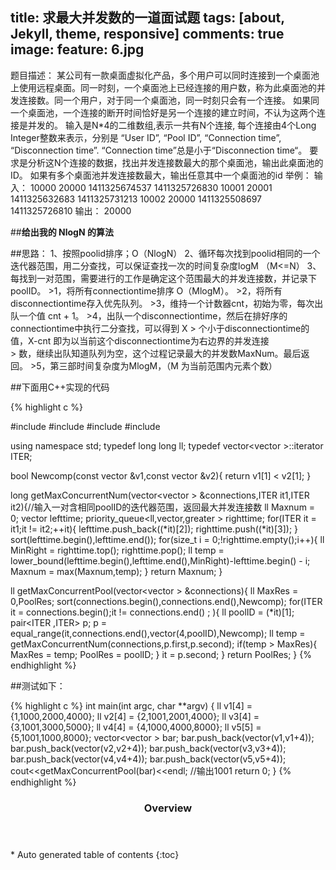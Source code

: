 title: 求最大并发数的一道面试题
tags: [about, Jekyll, theme, responsive]
comments: true
image:
  feature: 6.jpg
---
题目描述： 某公司有一款桌面虚拟化产品，多个用户可以同时连接到一个桌面池上使用远程桌面。同一时刻，一个桌面池上已经连接的用户数，称为此桌面池的并发连接数。同一个用户，对于同一个桌面池，同一时刻只会有一个连接。 
如果同一个桌面池，一个连接的断开时间恰好是另一个连接的建立时间，不认为这两个连接是并发的。 
输入是N*4的二维数组,表示一共有N个连接, 每个连接由4个Long Integer整数来表示，分别是 “User ID”, “Pool ID”, “Connection time”, “Disconnection time”. “Connection time”总是小于“Disconnection time“。 
要求是分析这N个连接的数据，找出并发连接数最大的那个桌面池，输出此桌面池的ID。 
如果有多个桌面池并发连接数最大，输出任意其中一个桌面池的id 
举例： 
输入： 
10000 20000 1411325674537 1411325726830 
10001 20001 1411325632683 1411325731213 
10002 20000 1411325508697 1411325726810 
输出： 
20000 

##**给出我的 NlogN 的算法**


##思路：
1、按照poolid排序；O（NlogN） 
2、循环每次找到poolid相同的一个迭代器范围，用二分查找，可以保证查找一次的时间复杂度logM （M<=N） 
3、每找到一对范围，需要进行的工作是确定这个范围最大的并发连接数，并记录下poolID。 
    >1，将所有connectiontime排序 O（MlogM）。 
    >2，将所有disconnectiontime存入优先队列。 
    >3，维持一个计数器cnt，初始为零，每次出队一个值 cnt + 1。 
    >4，出队一个disconnectiontime，然后在排好序的connectiontime中执行二分查找，可以得到 X 
    >   个小于disconnectiontime的值，X-cnt 即为以当前这个disconnectiontime为右边界的并发连接       
    >   数，继续出队知道队列为空，这个过程记录最大的并发数MaxNum。最后返回。 
    >5，第三部时间复杂度为MlogM，（M 为当前范围内元素个数）

##下面用C++实现的代码

{% highlight c %}

#include <iostream>
#include <algorithm>
#include <vector>
#include <queue>

using namespace std;
typedef long long ll;
typedef vector<vector<ll> >::iterator ITER;

bool Newcomp(const vector<ll> &v1,const vector<ll> &v2){
	return v1[1] < v2[1];
}

long getMaxConcurrentNum(vector<vector<ll> > &connections,ITER it1,ITER it2){//输入一对含相同poolID的迭代器范围，返回最大并发连接数
	ll Maxnum = 0;
	vector<ll> lefttime;
	priority_queue<ll,vector<ll>,greater<ll> > righttime;
	for(ITER it = it1;it != it2;++it){
		lefttime.push_back((*it)[2]);
		righttime.push((*it)[3]);
	}
	sort(lefttime.begin(),lefttime.end());
	for(size_t i = 0;!righttime.empty();i++){
		ll MinRight = righttime.top();
		righttime.pop();
		ll temp = lower_bound(lefttime.begin(),lefttime.end(),MinRight)-lefttime.begin() - i;
		Maxnum = max(Maxnum,temp);
	}
	return Maxnum;
}

ll getMaxConcurrentPool(vector<vector<ll> > &connections){
	ll MaxRes = 0,PoolRes;
	sort(connections.begin(),connections.end(),Newcomp);
	for(ITER it = connections.begin();it != connections.end() ; ){
		ll poolID = (*it)[1];
		pair<ITER ,ITER>  p;
		p = equal_range(it,connections.end(),vector<ll>(4,poolID),Newcomp);
		ll temp = getMaxConcurrentNum(connections,p.first,p.second);
		if(temp > MaxRes){
			MaxRes = temp;
			PoolRes = poolID;
		}
		it = p.second;
	}
	return PoolRes;
}
{% endhighlight %}

##测试如下：

{% highlight c %}
int main(int argc, char **argv)
{
	ll v1[4] = {1,1000,2000,4000};
	ll v2[4] = {2,1001,2001,4000};
	ll v3[4] = {3,1001,3000,5000};
	ll v4[4] = {4,1000,4000,8000};
	ll v5[5] = {5,1001,1000,8000};
	vector<vector<ll> > bar;
	bar.push_back(vector<ll>(v1,v1+4));
	bar.push_back(vector<ll>(v2,v2+4));
	bar.push_back(vector<ll>(v3,v3+4));
	bar.push_back(vector<ll>(v4,v4+4));
	bar.push_back(vector<ll>(v5,v5+4));
	cout<<getMaxConcurrentPool(bar)<<endl; //输出1001
	return 0;
}
{% endhighlight %}

<section id="table-of-contents" class="toc">
  <header>
    <h3>Overview</h3>
  </header>
<div id="drawer" markdown="1">
*  Auto generated table of contents
{:toc}
</div>
</section><!-- /#table-of-contents -->
